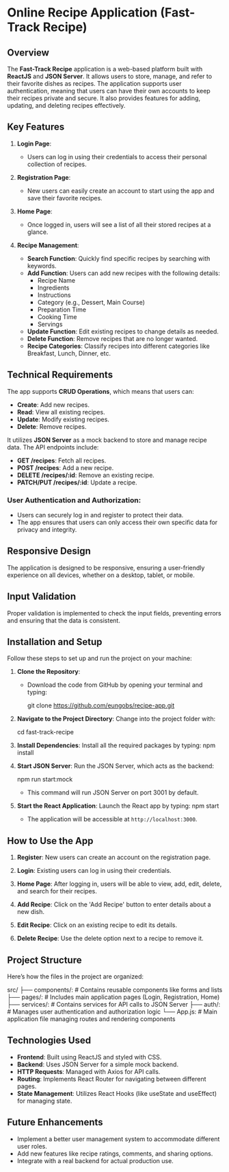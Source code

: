 # Online Recipe Application (Fast-Track Recipe)

## Overview

The **Fast-Track Recipe** application is a web-based platform built with **ReactJS** and **JSON Server**. It allows users to store, manage, and refer to their favorite dishes as recipes. The application supports user authentication, meaning that users can have their own accounts to keep their recipes private and secure. It also provides features for adding, updating, and deleting recipes effectively.

## Key Features

1. **Login Page**: 
   - Users can log in using their credentials to access their personal collection of recipes.

2. **Registration Page**: 
   - New users can easily create an account to start using the app and save their favorite recipes.

3. **Home Page**: 
   - Once logged in, users will see a list of all their stored recipes at a glance.

4. **Recipe Management**:
   - **Search Function**: Quickly find specific recipes by searching with keywords.
   - **Add Function**: Users can add new recipes with the following details:
     - Recipe Name
     - Ingredients
     - Instructions
     - Category (e.g., Dessert, Main Course)
     - Preparation Time
     - Cooking Time
     - Servings
   - **Update Function**: Edit existing recipes to change details as needed.
   - **Delete Function**: Remove recipes that are no longer wanted.
   - **Recipe Categories**: Classify recipes into different categories like Breakfast, Lunch, Dinner, etc.

## Technical Requirements

The app supports **CRUD Operations**, which means that users can:

- **Create**: Add new recipes.
- **Read**: View all existing recipes.
- **Update**: Modify existing recipes.
- **Delete**: Remove recipes.

It utilizes **JSON Server** as a mock backend to store and manage recipe data. The API endpoints include:

- **GET /recipes**: Fetch all recipes.
- **POST /recipes**: Add a new recipe.
- **DELETE /recipes/:id**: Remove an existing recipe.
- **PATCH/PUT /recipes/:id**: Update a recipe.

### User Authentication and Authorization:

- Users can securely log in and register to protect their data.
- The app ensures that users can only access their own specific data for privacy and integrity.

## Responsive Design

The application is designed to be responsive, ensuring a user-friendly experience on all devices, whether on a desktop, tablet, or mobile.

## Input Validation

Proper validation is implemented to check the input fields, preventing errors and ensuring that the data is consistent.

## Installation and Setup

Follow these steps to set up and run the project on your machine:

1. **Clone the Repository**: 
   - Download the code from GitHub by opening your terminal and typing:
   
     git clone https://github.com/eungobs/recipe-app.git
    

2. **Navigate to the Project Directory**: Change into the project folder with:
 
   cd fast-track-recipe


3. **Install Dependencies**: Install all the required packages by typing:
   npm install
 

4. **Start JSON Server**: Run the JSON Server, which acts as the backend:
 
   npm run start:mock
 
   - This command will run JSON Server on port 3001 by default.

5. **Start the React Application**: Launch the React app by typing:
   npm start
 
   - The application will be accessible at `http://localhost:3000`.

## How to Use the App

1. **Register**: New users can create an account on the registration page.

2. **Login**: Existing users can log in using their credentials.

3. **Home Page**: After logging in, users will be able to view, add, edit, delete, and search for their recipes.

4. **Add Recipe**: Click on the 'Add Recipe' button to enter details about a new dish.

5. **Edit Recipe**: Click on an existing recipe to edit its details.

6. **Delete Recipe**: Use the delete option next to a recipe to remove it.

## Project Structure

Here’s how the files in the project are organized:

src/
├── components/:            # Contains reusable components like forms and lists
├── pages/:                 # Includes main application pages (Login, Registration, Home)
├── services/:              # Contains services for API calls to JSON Server
├── auth/:                  # Manages user authentication and authorization logic
└── App.js:                 # Main application file managing routes and rendering components

## Technologies Used

- **Frontend**: Built using ReactJS and styled with CSS.
- **Backend**: Uses JSON Server for a simple mock backend.
- **HTTP Requests**: Managed with Axios for API calls.
- **Routing**: Implements React Router for navigating between different pages.
- **State Management**: Utilizes React Hooks (like useState and useEffect) for managing state.

## Future Enhancements

- Implement a better user management system to accommodate different user roles.
- Add new features like recipe ratings, comments, and sharing options.
- Integrate with a real backend for actual production use.
